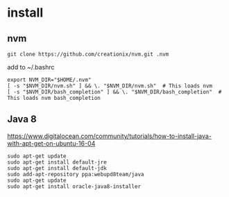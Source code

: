 # install

## nvm
```
git clone https://github.com/creationix/nvm.git .nvm

```

add to ~/.bashrc
```
export NVM_DIR="$HOME/.nvm"
[ -s "$NVM_DIR/nvm.sh" ] && \. "$NVM_DIR/nvm.sh"  # This loads nvm
[ -s "$NVM_DIR/bash_completion" ] && \. "$NVM_DIR/bash_completion"  # This loads nvm bash_completion
```

## Java 8
https://www.digitalocean.com/community/tutorials/how-to-install-java-with-apt-get-on-ubuntu-16-04
```
sudo apt-get update
sudo apt-get install default-jre
sudo apt-get install default-jdk
sudo add-apt-repository ppa:webupd8team/java
sudo apt-get update
sudo apt-get install oracle-java8-installer
```
